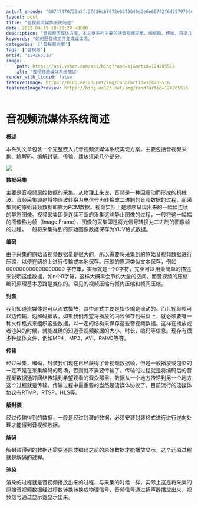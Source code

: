```yaml
---
arturl_encode: "68747470733a2f:2f626c6f672e6373646e2e6e65742f6d7579756e786d31322f:61727469636c652f64657461696c732f313234323635353136"
layout: post
title: "音视频流媒体系统简述"
date: 2022-04-19 10:28:20 +0800
description: "音视频流媒体方案。本文章系列主要包括音视频采集、编解码、传输、渲染几大部分，阐述了一套完整的流媒体方"
keywords: "如何把音频文件变成媒体流、"
categories: ['音视频方案']
tags: ['音视频']
artid: "124265516"
image:
    path: https://api.vvhan.com/api/bing?rand=sj&artid=124265516
    alt: "音视频流媒体系统简述"
render_with_liquid: false
featuredImage: https://bing.ee123.net/img/rand?artid=124265516
featuredImagePreview: https://bing.ee123.net/img/rand?artid=124265516
---
```


# 音视频流媒体系统简述

**概述**
  


本系列文章包含一个完整嵌入式音视频流媒体系统实现方案。主要包括音视频采集、编解码、编解封装、传输、播放渲染几个部分。

![](https://i-blog.csdnimg.cn/blog_migrate/7e808667b437b88a2f18c117e5e8bb0b.png)

****数据采集****
  


主要是音视频原始数据的采集。从物理上来说，音频是一种因震动而形成的机械波。音频采集即是将物理波转换为电信号再转换成二进制的音频数据的过程，而采集到的原始音频数据即称为PCM数据。视频实际上是顺序呈现出来的一幅幅连续的静态图像。视频采集即是连续不断的采集这些静止图像的过程，一般将这一幅幅的图像称为帧（Image Frame）。图像的采集即是将光信号转换为二进制的图像帧的过程，一般将采集得到的原始图像数据保存为YUV格式数据。

****编码****
  


由于采集的原始音视频数据量是很大的，所以需要将采集到的原始音视频数据进行压缩，以便在网络上进行传输或本地保存。压缩的原理类似文本保存，例如000000000000000000 字符串，实际就是n个0字符，完全可以用最简单的描述来说明这组数据，如n个0字符，这样大概率会节约大量的空间。而音视频的压缩编码原理基本思路是类似的。常见的视频压缩有帧内压缩和帧间压缩。

****封装****
  


我们知道流媒体是可以流式播放，其中流式主要是指传输是流动的。而且视频帧可以边传输，边解码播放。如果我们希望将播放的内容保存到磁盘上，就必须要有一种文件格式来组织这些数据，以一定的结构来保存这些音视频数据。这样在播放或者渲染的时候，就能准确的知道音视频数据的大小，时长，编码等信息。现存有很多种媒体文件，例如MP4，MP3，AVI，RMVB等等。
  
  
****传输****
  


经过采集，编码，封装我们现在已经获得了音视频数据帧，但是一般播放或渲染的一定不是在采集编码的现场，否则就不需要传输了。传输的过程就是将编码后的音视频数据通过网络传输到希望观看的观众那里。数据从一个地方传递到另一个地方这个过程就是传输。传输过程中最重要的当然是流媒体协议了，目前流行的流媒体协议有RTMP，RTSP，HLS等。

****解封装****

经过传输得到的数据，一般是经过封装的数据，必须安装封装格式进行进行逆向处理才能得到音视频数据。

****解码****
  


解封装得到的数据还需要还原成编码之前的原始数据才能播放显示，这个还原过程就是解码的过程。

****渲染****
  


渲染的过程就是音视频播放出来的过程，与采集的时候一样，实际上这是将采集的原始音视频数据经过模数转换转换成物理信号，音频信号通过扬声器播放出来，视频信号通过显示器显示出来。